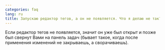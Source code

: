 ```yaml
---
categories: faq
lang: ru
title: Запускаю редактор тегов, а он не появляется. Что я делаю не так?
---
```

Если редактор тегов не появляется, значит он уже был открыт и позже был свернут Вами на панель задач (бывает такое, когда после применения изменений не закрываешь, а сворачиваешь).